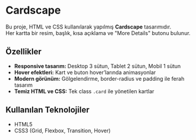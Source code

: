 # Cardscape

Bu proje, HTML ve CSS kullanılarak yapılmış **Cardscape** tasarımıdır.  
Her kartta bir resim, başlık, kısa açıklama ve "More Details" butonu bulunur.

## Özellikler
- **Responsive tasarım:** Desktop 3 sütun, Tablet 2 sütun, Mobil 1 sütun
- **Hover efektleri:** Kart ve buton hover’larında animasyonlar
- **Modern görünüm:** Gölgelendirme, border-radius ve padding ile ferah tasarım
- **Temiz HTML ve CSS:** Tek class `.card` ile yönetilen kartlar

## Kullanılan Teknolojiler
- HTML5
- CSS3 (Grid, Flexbox, Transition, Hover)

